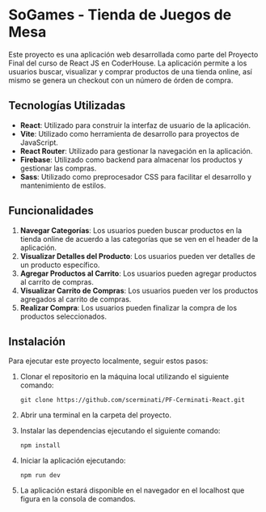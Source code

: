 # SoGames - Tienda de Juegos de Mesa

Este proyecto es una aplicación web desarrollada como parte del Proyecto Final del curso de React JS en CoderHouse. La aplicación permite a los usuarios buscar, visualizar y comprar productos de una tienda online, así mismo se genera un checkout con un número de órden de compra.

## Tecnologías Utilizadas
- **React**: Utilizado para construir la interfaz de usuario de la aplicación.
- **Vite**: Utilizado como herramienta de desarrollo para proyectos de JavaScript.
- **React Router**: Utilizado para gestionar la navegación en la aplicación.
- **Firebase**: Utilizado como backend para almacenar los productos y gestionar las compras.
- **Sass**: Utilizado como preprocesador CSS para facilitar el desarrollo y mantenimiento de estilos.

## Funcionalidades
1. **Navegar Categorías**: Los usuarios pueden buscar productos en la tienda online de acuerdo a las categorías que se ven en el header de la aplicación.
2. **Visualizar Detalles del Producto**: Los usuarios pueden ver detalles de un producto específico.
3. **Agregar Productos al Carrito**: Los usuarios pueden agregar productos al carrito de compras.
4. **Visualizar Carrito de Compras**: Los usuarios pueden ver los productos agregados al carrito de compras.
5. **Realizar Compra**: Los usuarios pueden finalizar la compra de los productos seleccionados.

## Instalación
Para ejecutar este proyecto localmente, seguir estos pasos:

1. Clonar el repositorio en la máquina local utilizando el siguiente comando:
    ```
    git clone https://github.com/scerminati/PF-Cerminati-React.git
    ```

2. Abrir una terminal en la carpeta del proyecto.

3. Instalar las dependencias ejecutando el siguiente comando:
    ```
    npm install
    ```

4. Iniciar la aplicación ejecutando:
    ```
    npm run dev
    ```

5. La aplicación estará disponible en el navegador en el localhost que figura en la consola de comandos.
